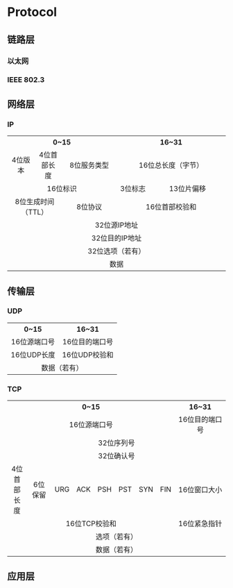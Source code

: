 # Protocol

<!-- toc -->

## 链路层

### 以太网

### IEEE 802.3

## 网络层

### IP

<table width="100%" style="text-align:center">
    <tr>
        <th colspan=4 width="50%">0~15</th>
        <th colspan=4 width="50%">16~31</th></tr>
    <tr>
        <td colspan=1 width="12.5%">4位版本</td>
        <td colspan=1 width="12.5%">4位首部长度</td>
        <td colspan=2 width="25%">8位服务类型</td>
        <td colspan=4 width="50%">16位总长度（字节）</td></tr>
    <tr>
        <td colspan=4 width="50%">16位标识</td>
        <td colspan=1 width="15%">3位标志</td>
        <td colspan=3 width="35%">13位片偏移</td></tr>
    <tr>
        <td colspan=2 width="25%">8位生成时间（TTL）</td>
        <td colspan=2 width="25%">8位协议</td>
        <td colspan=4 width="50%">16位首部校验和</td></tr>
    <tr>
        <td colspan=8 width="100%">32位源IP地址</td></tr>
    <tr>
        <td colspan=8 width="100%">32位目的IP地址</td></tr>
    <tr>
        <td colspan=8 width="100%">32位选项（若有）</td></tr>
    <tr>
        <td colspan=8 width="100%">数据</td></tr>
</table>

## 传输层

### UDP

<table width="100%" style="text-align:center">
    <tr>
        <th>0~15</th>
        <th>16~31</th></tr>
    <tr>
        <td>16位源端口号</td>
        <td>16位目的端口号</td></tr>
    <tr>
        <td>16位UDP长度</td>
        <td>16位UDP校验和</td></tr>
    <tr>
        <td colspan=2 width="100%">数据（若有）</td></tr>
</table>


### TCP

<table width="100%" style="text-align:center">
    <tr>
        <th colspan=16 width="50%">0~15</th>
        <th colspan=16 width="50%">16~31</th></tr>
    <tr>
        <td colspan=16 width="50%">16位源端口号</td>
        <td colspan=16 width="50%">16位目的端口号</td></tr>
    <tr>
        <td colspan=32 width="100%">32位序列号</td></tr>
    <tr>
        <td colspan=32 width="100%">32位确认号</td></tr>
    <tr>
        <td colspan=4 width="16%">4位首部长度</td>
        <td colspan=6 width="24%">6位保留</td>
        <td>URG</td>
        <td>ACK</td>
        <td>PSH</td>
        <td>PST</td>
        <td>SYN</td>
        <td>FIN</td>
        <td colspan=16 width="40%">16位窗口大小</td></tr>
    <tr>
        <td colspan=16 width="50%">16位TCP校验和</td>
        <td colspan=16 width="50%">16位紧急指针</td></tr>
    <tr>
        <td colspan=32 width="100%">选项（若有）</td></tr>
    <tr>
        <td colspan=32 width="100%">数据（若有）</td></tr>
</table>

## 应用层